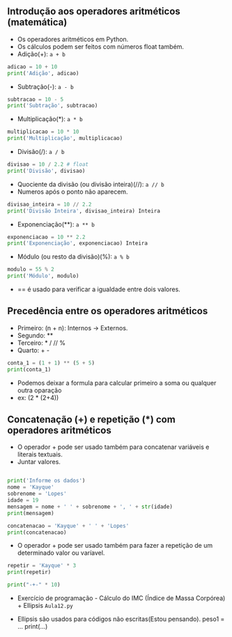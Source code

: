 ##  Introdução aos operadores aritméticos (matemática)
- Os operadores aritméticos em Python.
- Os cálculos podem ser feitos com números float também. 
- Adição(+): `a + b`
``` python
adicao = 10 + 10
print('Adição', adicao)

```

- Subtração(-): `a - b`
``` python
subtracao = 10 - 5 
print('Subtração', subtracao)

```

- Multiplicação(*): `a * b`
``` python
multiplicacao = 10 * 10
print('Multiplicação', multiplicacao)

```

- Divisão(/): `a / b`
``` python
divisao = 10 / 2.2 # float
print('Divisão', divisao)

```

- Quociente da divisão (ou divisão inteira)(//): `a // b`
- Numeros após o ponto não aparecem.
``` python
divisao_inteira = 10 // 2.2
print('Divisão Inteira', divisao_inteira) Inteira

```

- Exponenciação(**): `a ** b`
``` python
exponenciacao = 10 ** 2.2
print('Exponenciação', exponenciacao) Inteira

```

- Módulo (ou resto da divisão)(%): `a % b`
``` python
modulo = 55 % 2
print('Módulo', modulo)

```

- == é usado para verificar a igualdade entre dois valores.

## Precedência entre os operadores aritméticos
- Primeiro: (n + n): Internos -> Externos.
- Segundo: **
- Terceiro: * / // %
- Quarto: + - 
 
``` python
conta_1 = (1 + 1) ** (5 + 5)
print(conta_1)
```
- Podemos deixar a formula para calcular primeiro a soma ou qualquer outra oparação
- ex: (2 * (2+4)) 


## Concatenação (+) e repetição (*) com operadores aritméticos
- O operador + pode ser usado também para concatenar variáveis e literais textuais. 
- Juntar valores.

``` python

print('Informe os dados')
nome = 'Kayque'
sobrenome = 'Lopes'
idade = 19
mensagem = nome + ' ' + sobrenome + ', ' + str(idade)
print(mensagem)

```

``` python
concatenacao = 'Kayque' + ' ' + 'Lopes'
print(concatenacao)
```

- O operador + pode ser usado também para fazer a repetição de um determinado valor ou varíavel.

``` python
repetir = 'Kayque' * 3
print(repetir)

print("-+-" * 10)
```

- Exercício de programação - Cálculo do IMC (Índice de Massa Corpórea) + Ellipsis
`Aula12.py`

- Ellipsis são usados para códigos não escritas(Estou pensando).
peso1 = ...
print(...)